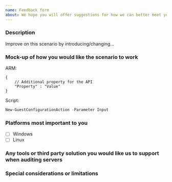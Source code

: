 ```yaml
---
name: Feedback form
about: We hope you will offer suggestions for how we can better meet your requirements
---
```

<!--
    Thank you for contributing!

    ISSUE TITLE:
    Please use a title that helps others to easily understand the context of your suggestion
    e.g. 'We will need to package files in xyz format'

    ISSUE DESCRIPTION (this template):
    Please provide a level of detail that will encourage open community discussion as replies.
-->
### Description

Improve on this scenario by introducing/changing...

### Mock-up of how you would like the scenario to work

ARM:

```jsonc
{
    // Additional property for the API
    "Property" : "Value"
}
```

Script:

```PowerShell
New-GuestConfigurationAction -Parameter Input
```

### Platforms most important to you

- [ ] Windows
- [ ] Linux

### Any tools or third party solution you would like us to support when auditing servers

### Special considerations or limitations